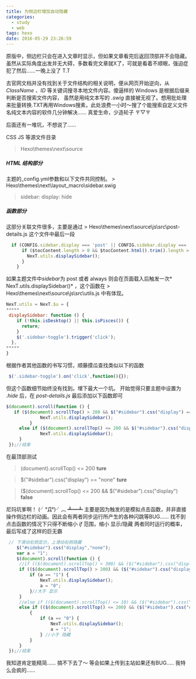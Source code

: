 ```yaml
---
title: 为侧边栏增加自动隐藏
categories:
  - study
  - web
tags: hexo
date: 2016-05-29 23:26:59
---
```



原版中，侧边栏只会在进入文章时显示，但如果文章看完后返回顶部并不会隐藏。虽然从实际角度出发并无大碍，多数看完文章就X了，可就是看着不顺眼，强迫症犯了然后……一晚上没了 T.T


去官网文档并没有找到关于文件结构的相关说明，便从网页开始逆向，从 *ClassName 、ID*  等关键词搜寻本地文件内容。傻逼样的 Windows 是根据后缀来判断是否搜索文件内容， 虽然是用纯文本写的 *.swig* 直接被无视了。想用批处理来批量转换.TXT再用Windows搜素，此处浪费一小时～搜了个能搜索自定义文件名纯文本内容的软件几分钟解决…… 真爱生命，少造轮子 〒▽〒

<!--more-->

后面还有一堆坑，不想说了……

CSS JS 等源文件目录
> Hexo\themes\next\source

##### HTML 结构部分
主题的_config.yml参数和以下文件共同控制。
&gt; Hexo\themes\next\layout\_macro\sidebar.swig

>   sidebar:    display: hide  


##### 函数部分
这部分关联文件很多，主要是通过
&gt; Hexo\themes\next\source\js\src\post-details.js
这个文件中最后一段
```javascript
  if (CONFIG.sidebar.display === 'post' || CONFIG.sidebar.display === 'always') {
      if ($tocContent.length > 0 && $tocContent.html().trim().length > 0) {
        NexT.utils.displaySidebar();        
      }
    }
```
如果主题文件中*sidebar*为 post 或者 always 则会在页面载入后触发一次* NexT.utils.displaySidebar()* ，这个函数在
&gt; Hexo\themes\next\source\js\src\utils.js
中有体现。
```javascript
NexT.utils = NexT.$u = {
*****
 displaySidebar: function () {
    if (!this.isDesktop() || this.isPisces()) {
      return;
    }
    $('.sidebar-toggle').trigger('click');
  },
*****
}
```
根据作者其他函数的书写习惯，顺藤摸瓜查找类似以下的函数
```javascript
 $('.sidebar-toggle').on('click',function(){});
```
但这个函数细节始终没有找到。埋下最大一个坑。
开始觉得只要主题中设置为 *.hide* 后，在 *post-details.js* 最后添加以下函数即可
```javascript
$(document).scroll(function () {
   if ($(document).scrollTop() > 200 && $("#sidebar").css("display") == "none") {
             NexT.utils.displaySidebar();
         }
     else if ($(document).scrollTop() <= 200 && $("#sidebar").css("display") == "block") {
             NexT.utils.displaySidebar();
     }
 });//结束
```
在最顶部测试
>(document).scrollTop()  <= 200
>**ture**

>$("#sidebar").css("display") == "none"
>**ture**

>($(document).scrollTop() <= 200 && $("#sidebar").css("display")
>**false**

尼玛坑爹啊！  (╯°Д°)╯︵ ┻━┻ 
主要是因为触发的是模拟点击函数，并非直接操作侧边栏的动画。因此会有两者同步运行所产生的各种闪跳等BUG…… 找不到点击函数的情况下只得不断缩小 *if* 范围，缩小 显示/隐藏 两者同时运行的概率，最后写成了这样的巨无霸
```javascript
 // 下滑动右侧显示，上滑动右侧隐藏
    $("#sidebar").css("display","none");
    var a = "1";
    $(document).scroll(function () {
     //if (($(document).scrollTop() > 300) && ($("#sidebar").css("display") == "none")) {
     if (($(document).scrollTop() > 200) && ($("#sidebar").css("display") == "none") && $(".back-to-top-on").length > 0) {
         if (a == "1") {
             NexT.utils.displaySidebar();
             a = "0";
         }//大于 显示
     }
     //else if (($(document).scrollTop() <= 10) && ($("#sidebar").css("display") == "block")) {
     else if (($(document).scrollTop() <= 200) && ($("#sidebar").css("display") == "block") && $(".back-to-top-on").length == 0) {
         {
             if (a == "0") {
                 NexT.utils.displaySidebar();
                 a = "1";
             } //小于 隐藏
         }
     }
 });//结束
```
我知道肯定能精简…… 搞不下去了～
等会如果上传到主站如果还有BUG..... 我特么会疯的……